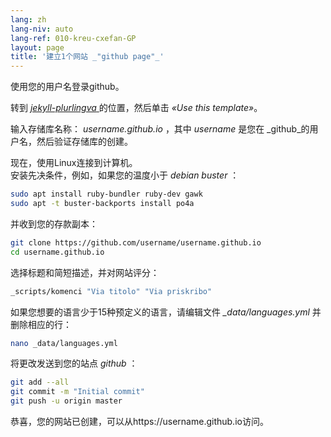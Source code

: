 ```yaml
---
lang: zh
lang-niv: auto
lang-ref: 010-kreu-cxefan-GP
layout: page
title: '建立1个网站 _"github page"_'
---
```


使用您的用户名登录github。  

转到 [ _jekyll-plurlingva_ ](https://github.com/jmichault/jekyll-plurlingva)的位置，然后单击 _«Use this template»_。

输入存储库名称： _username.github.io_ ，其中 _username_ 是您在 _github_的用户名，然后验证存储库的创建。

现在，使用Linux连接到计算机。  
安装先决条件，例如，如果您的温度小于 _debian buster_ ：
```bash
sudo apt install ruby-bundler ruby-dev gawk
sudo apt -t buster-backports install po4a
```

并收到您的存款副本：
```bash
git clone https://github.com/username/username.github.io
cd username.github.io
```

选择标题和简短描述，并对网站评分：
```bash
_scripts/komenci "Via titolo" "Via priskribo"
```

如果您想要的语言少于15种预定义的语言，请编辑文件 _\_data/languages.yml_ 并删除相应的行：
```bash
nano _data/languages.yml
```

将更改发送到您的站点 _github_ ：
```bash
git add --all
git commit -m "Initial commit"
git push -u origin master
```

恭喜，您的网站已创建，可以从https://username.github.io访问。

